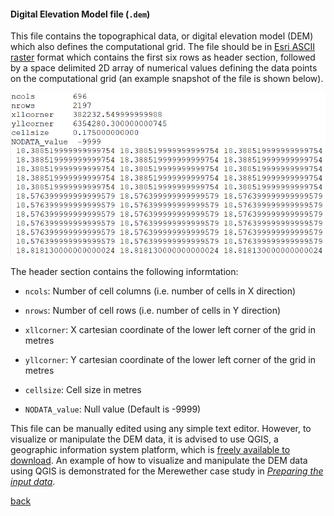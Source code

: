 #### Digital Elevation Model file (`.dem`)

This file contains the topographical data, or digital elevation model (DEM) which also defines the computational grid. The file should be in [Esri ASCII raster](https://desktop.arcgis.com/en/arcmap/10.3/manage-data/raster-and-images/esri-ascii-raster-format.htm) format which contains the first six rows as header section, followed by a space delimited 2D array of numerical values defining the data points on the computational grid (an example snapshot of the file is shown below).

![image](/Figures/mesh1.PNG)

The header section contains the following informtation:

- `ncols`: Number of cell columns (i.e. number of cells in X direction)

- `nrows`: Number of cell rows (i.e. number of cells in Y direction)

- `xllcorner`: X cartesian coordinate of the lower left corner of the grid in metres

- `yllcorner`: Y cartesian coordinate of the lower left corner of the grid in metres

- `cellsize`: Cell size in metres

- `NODATA_value`: Null value (Default is -9999)


This file can be manually edited using any simple text editor. However, to visualize or manipulate the DEM data, it is advised to use QGIS, a geographic information system platform, which is [freely available to download](https://www.qgis.org/en/site/forusers/download.html). An example of how to visualize and manipulate the DEM data using QGIS is demonstrated for the Merewether case study in [_Preparing the input data_](/Merewether1-2.md). 


[back](/Merewether1.md)
